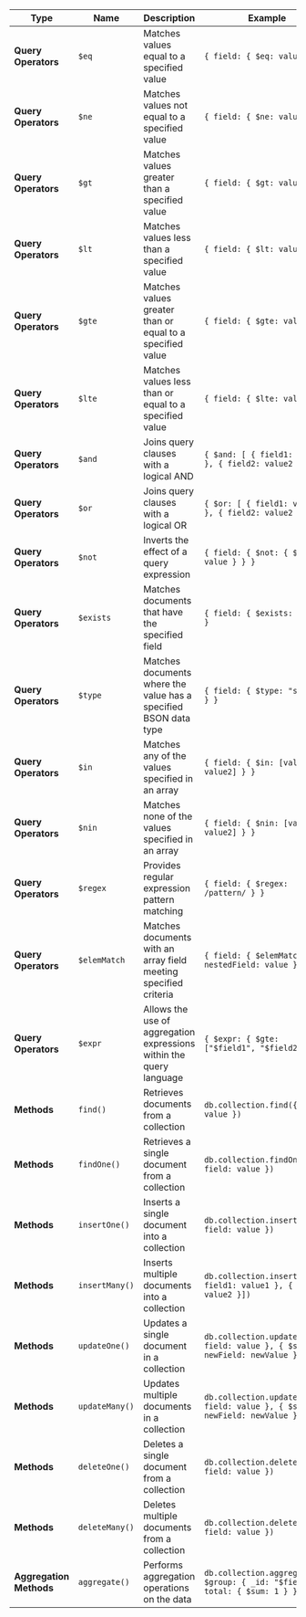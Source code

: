 | **Type**                | **Name**       | **Description**                                                     | **Example**                                                                    |
| ----------------------- | -------------- | ------------------------------------------------------------------- | ------------------------------------------------------------------------------ |
| **Query Operators**     | `$eq`          | Matches values equal to a specified value                           | `{ field: { $eq: value } }`                                                    |
| **Query Operators**     | `$ne`          | Matches values not equal to a specified value                       | `{ field: { $ne: value } }`                                                    |
| **Query Operators**     | `$gt`          | Matches values greater than a specified value                       | `{ field: { $gt: value } }`                                                    |
| **Query Operators**     | `$lt`          | Matches values less than a specified value                          | `{ field: { $lt: value } }`                                                    |
| **Query Operators**     | `$gte`         | Matches values greater than or equal to a specified value           | `{ field: { $gte: value } }`                                                   |
| **Query Operators**     | `$lte`         | Matches values less than or equal to a specified value              | `{ field: { $lte: value } }`                                                   |
| **Query Operators**     | `$and`         | Joins query clauses with a logical AND                              | `{ $and: [ { field1: value1 }, { field2: value2 } ] }`                         |
| **Query Operators**     | `$or`          | Joins query clauses with a logical OR                               | `{ $or: [ { field1: value1 }, { field2: value2 } ] }`                          |
| **Query Operators**     | `$not`         | Inverts the effect of a query expression                            | `{ field: { $not: { $eq: value } } }`                                          |
| **Query Operators**     | `$exists`      | Matches documents that have the specified field                     | `{ field: { $exists: true } }`                                                 |
| **Query Operators**     | `$type`        | Matches documents where the value has a specified BSON data type    | `{ field: { $type: "string" } }`                                               |
| **Query Operators**     | `$in`          | Matches any of the values specified in an array                     | `{ field: { $in: [value1, value2] } }`                                         |
| **Query Operators**     | `$nin`         | Matches none of the values specified in an array                    | `{ field: { $nin: [value1, value2] } }`                                        |
| **Query Operators**     | `$regex`       | Provides regular expression pattern matching                        | `{ field: { $regex: /pattern/ } }`                                             |
| **Query Operators**     | `$elemMatch`   | Matches documents with an array field meeting specified criteria    | `{ field: { $elemMatch: { nestedField: value } } }`                            |
| **Query Operators**     | `$expr`        | Allows the use of aggregation expressions within the query language | `{ $expr: { $gte: ["$field1", "$field2"] } }`                                  |
| **Methods**             | `find()`       | Retrieves documents from a collection                               | `db.collection.find({ field: value })`                                         |
| **Methods**             | `findOne()`    | Retrieves a single document from a collection                       | `db.collection.findOne({ field: value })`                                      |
| **Methods**             | `insertOne()`  | Inserts a single document into a collection                         | `db.collection.insertOne({ field: value })`                                    |
| **Methods**             | `insertMany()` | Inserts multiple documents into a collection                        | `db.collection.insertMany([{ field1: value1 }, { field2: value2 }])`           |
| **Methods**             | `updateOne()`  | Updates a single document in a collection                           | `db.collection.updateOne({ field: value }, { $set: { newField: newValue } })`  |
| **Methods**             | `updateMany()` | Updates multiple documents in a collection                          | `db.collection.updateMany({ field: value }, { $set: { newField: newValue } })` |
| **Methods**             | `deleteOne()`  | Deletes a single document from a collection                         | `db.collection.deleteOne({ field: value })`                                    |
| **Methods**             | `deleteMany()` | Deletes multiple documents from a collection                        | `db.collection.deleteMany({ field: value })`                                   |
| **Aggregation Methods** | `aggregate()`  | Performs aggregation operations on the data                         | `db.collection.aggregate([{ $group: { _id: "$field", total: { $sum: 1 } } }])` |
